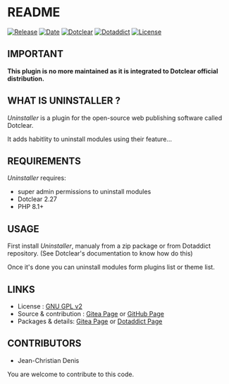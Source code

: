 # README

[![Release](https://img.shields.io/badge/release-0.10-a2cbe9.svg)](https://git.dotclear.watch/JcDenis/Uninstaller/releases)
[![Date](https://img.shields.io/badge/date-2023.08.13-c44d58.svg)](https://git.dotclear.watch/JcDenis/Uninstaller/releases)
[![Dotclear](https://img.shields.io/badge/dotclear-v2.27-137bbb.svg)](https://fr.dotclear.org/download)
[![Dotaddict](https://img.shields.io/badge/dotaddict-official-9ac123.svg)](https://plugins.dotaddict.org/dc2/details/Uninstaller)
[![License](https://img.shields.io/github/license/JcDenis/Uninstaller)](https://git.dotclear.watch/JcDenis/Uninstaller/blob/master/LICENSE)

## IMPORTANT

__This plugin is no more maintained as it is integrated to Dotclear official distribution.__

## WHAT IS UNINSTALLER ?

_Uninstaller_ is a plugin for the open-source 
web publishing software called Dotclear.

It adds habitlity to uninstall modules using their feature...

## REQUIREMENTS

_Uninstaller_ requires: 

* super admin permissions to uninstall modules
* Dotclear 2.27
* PHP 8.1+

## USAGE

First install _Uninstaller_, manualy from a zip package or from 
Dotaddict repository. (See Dotclear's documentation to know how do this)

Once it's done you can uninstall modules form plugins list or theme list.

## LINKS

* License : [GNU GPL v2](https://www.gnu.org/licenses/old-licenses/lgpl-2.0.html)
* Source & contribution : [Gitea Page](https://git.dotclear.watch/JcDenis/Uninstaller) or [GitHub Page](https://github.com/JcDenis/Uninstall)
* Packages & details: [Gitea Page](https://git.dotclear.watch/JcDenis/Uninstaller/releases) or [Dotaddict Page](https://plugins.dotaddict.org/dc2/details/Uninstall)

## CONTRIBUTORS

* Jean-Christian Denis

You are welcome to contribute to this code.
